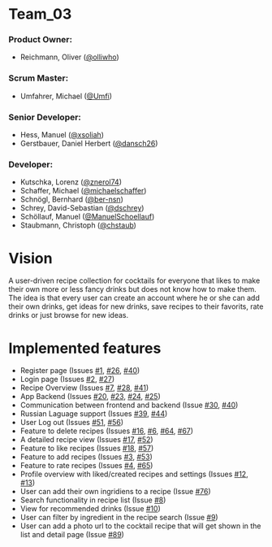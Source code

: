 # Team_03

### Product Owner:

- Reichmann, Oliver ([@olliwho](https://github.com/olliwho))

### Scrum Master:

- Umfahrer, Michael ([@Umfi](https://github.com/Umfi))


### Senior Developer:

- Hess, Manuel ([@xsoliah](https://github.com/xsoliah))
- Gerstbauer, Daniel Herbert ([@dansch26](https://github.com/dansch26))

### Developer:

- Kutschka, Lorenz ([@znerol74](https://github.com/znerol74))
- Schaffer, Michael ([@michaelschaffer](https://github.com/michaelschaffer))
- Schnögl, Bernhard ([@ber-nsn](https://github.com/ber-nsn))
- Schrey, David-Sebastian ([@dschrey](https://github.com/dschrey))
- Schöllauf, Manuel ([@ManuelSchoellauf](https://github.com/ManuelSchoellauf))
- Staubmann, Christoph ([@chstaub](https://github.com/chstaub))


# Vision

A user-driven recipe collection for cocktails for everyone that likes to make their own more or less fancy
drinks but does not know how to make them. The idea is that every user can create an account where he or she
can add their own drinks, get ideas for new drinks, save recipes to their favorits, rate drinks or just browse
for new ideas.


# Implemented features

- Register page (Issues [#1](/../../issues/1), [#26](/../../issues/26), [#40](/../../issues/42))
- Login page (Issues [#2](/../../issues/2), [#27](/../../issues/27))
- Recipe Overview (Issues [#7](/../../issues/7), [#28](/../../issues/28), [#41](/../../issues/41))
- App Backend (Issues [#20](/../../issues/20), [#23](/../../issues/23), [#24](/../../issues/24), [#25](/../../issues/25))
- Communication between frontend and backend (Issue [#30](/../../issues/30), [#40](/../../issues/40))
- Russian Laguage support (Issues [#39](/../../issues/39), [#44](/../../issues/44))
- User Log out (Issues [#51](/../../issues/51), [#56](/../../issues/56))
- Feature to delete recipes (Issues [#16](/../../issues/16), [#6](/../../issues/6), [#64](/../../issues/64), [#67](/../../issues/67))
- A detailed recipe view (Issues [#17](/../../issues/17), [#52](/../../issues/52))
- Feature to like recipes (Issues [#18](/../../issues/18), [#57](/../../issues/57))
- Feature to add recipes (Issues [#3](/../../issues/3), [#53](/../../issues/53))
- Feature to rate recipes (Issues [#4](/../../issues/4), [#65](/../../issues/65))
- Profile overview with liked/created recipes and settings (Issues [#12](/../../issues/12), [#13](/../../issues/13))
- User can add their own ingridiens to a recipe (Issue [#76](/../../issues/76))
- Search functionality in recipe list (Issue [#8](/../../issues/8))
- View for recommended drinks (Issue [#10](/../../issues/10))
- User can filter by ingredient in the recipe search (Issue [#9](/../../issues/9))
- User can add a photo url to the cocktail recipe that will get shown in the list and detail page (Issue [#89](/../../issues/89))
